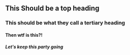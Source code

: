 ## This Should be a top heading
### This should be what they call a tertiary heading
#### Then wtf is this?!
##### Let's keep this party going
